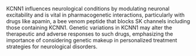 KCNN1 influences neurological conditions by modulating neuronal excitability and is vital in pharmacogenetic interactions, particularly with drugs like apamin, a bee venom peptide that blocks SK channels including those containing KCNN1. Genetic variations in KCNN1 may alter the therapeutic and adverse responses to such drugs, emphasizing the importance of considering genetic makeup in personalized treatment strategies for neurological disorders.